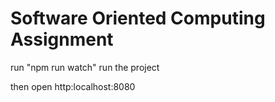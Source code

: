 # Software Oriented Computing Assignment

run "npm run watch" run the project

then open http:localhost:8080 
